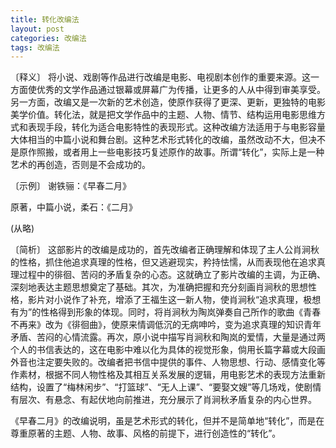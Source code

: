 ```yaml
---
title: 转化改编法
layout: post
categories: 改编法
tags: 改编法
---
```


〔释义〕 将小说、戏剧等作品进行改编是电影、电视剧本创作的重要来源。这一方面使优秀的文学作品通过银幕或屏幕广为传播，让更多的人从中得到审美享受。另一方面，改编又是一次新的艺术创造，使原作获得了更深、更新，更独特的电影美学价值。转化法，就是把文学作品中的主题、人物、情节、结构运用电影思维方式和表现手段，转化为适合电影特性的表现形式。这种改编方法适用于与电影容量大体相当的中篇小说和舞台剧。这种艺术形式转化的改编，虽然改动不大，但决不是原作照搬，或者用上一些电影技巧复述原作的故事。所谓“转化”，实际上是一种艺术的再创造，否则是不会成功的。

〔示例〕 谢铁骊：《早春二月》

原著，中篇小说，柔石：《二月》

(从略)

〔简析〕 这部影片的改编是成功的，首先改编者正确理解和体现了主人公肖涧秋的性格，抓住他追求真理的性格，但又逃避现实，矜持怯懦，从而表现他在追求真理过程中的徘徊、苦闷的矛盾复杂的心态。这就确立了影片改编的主调，为正确、深刻地表达主题思想奠定了基础。其次，为准确把握和充分刻画肖涧秋的思想性格，影片对小说作了补充，增添了王福生这一新人物，使肖涧秋“追求真理，极想有为”的性格得到形象的体现。同时，将肖涧秋为陶岚弹奏自己所作的歌曲《青春不再来》改为《徘徊曲》，使原来情调低沉的无病呻吟，变为追求真理的知识青年矛盾、苦闷的心情流露。再次，原小说中描写肖涧秋和陶岚的爱情，大量是通过两个人的书信表达的，这在电影中难以化为具体的视觉形象，倘用长篇字幕或大段画外音也注定要失败的。改编者把书信中提供的事件、人物思想、行动、感情变化等作素材，根据不同人物性格及其相互关系发展的逻辑，用电影艺术的表现方法重新结构，设置了“梅林闲步”、“打篮球”、“无人上课”、“要娶文嫂”等几场戏，使剧情有层次、有悬念、有起伏地向前推进，充分展示了肖涧秋矛盾复杂的内心世界。

《早春二月》的改编说明，虽是艺术形式的转化，但并不是简单地“转化”，而是在尊重原著的主题、人物、故事、风格的前提下，进行创造性的“转化”。 